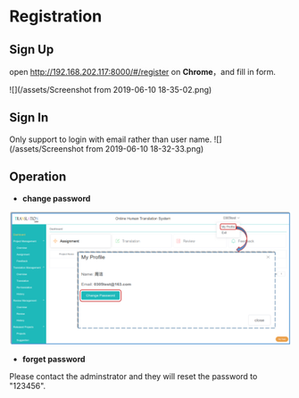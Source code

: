# Registration

## Sign Up

open http://192.168.202.117:8000/#/register on **Chrome**，and fill in form.

![](/assets/Screenshot from 2019-06-10 18-35-02.png)

## Sign In

Only support to login with email rather than user name.
![](/assets/Screenshot from 2019-06-10 18-32-33.png)

## Operation

- **change password**

![](/assets/user.change_password.png)

- **forget password**

Please contact the adminstrator and they will reset the password to "123456".


